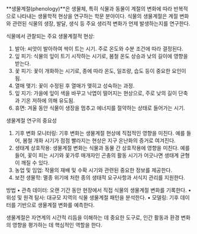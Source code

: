 **생물계절(phenology)**은 생물체, 특히 식물과 동물이 계절의 변화에 따라 반복적으로 나타내는 생물학적 현상을 연구하는 학문 분야이다. 
식물의 생물계절은 계절 변화와 관련된 식물의 생장, 발달, 생식 등 주요 생리적 변화가 언제 발생하는지를 연구한다.

식물에서 관찰되는 주요 생물계절적 현상:
1.	발아: 씨앗이 발아하여 싹이 트는 시기. 주로 온도와 수분 조건에 따라 결정된다.
2.	잎 피기: 식물의 잎이 트기 시작하는 시기로, 봄철 온도 상승과 낮의 길이에 영향을 받는다.
3.	꽃 피기: 꽃이 개화하는 시기로, 종에 따라 온도, 일조량, 습도 등이 중요한 요인이 됨.
4.	열매 맺기: 꽃이 수정된 후 열매가 맺히고 성숙하는 과정.
5.	잎 지기: 가을에 잎이 색을 바꾸고 낙엽이 떨어지는 현상으로, 주로 낮의 길이 단축과 기온 저하에 의해 유도됨.
6.	휴면: 겨울 동안 식물이 생장을 멈추고 에너지를 절약하는 상태로 들어가는 시기.
   
생물계절 연구의 중요성
1.	기후 변화 모니터링: 기후 변화는 생물계절 현상에 직접적인 영향을 미친다. 예를 들어, 봄철 개화 시기가 점점 빨라지는 현상은 지구 온난화의 증거로 여겨진다.
2.	생태계 상호작용: 생물계절 변화는 식물과 동물 간 상호작용에 영향을 미친다. 예를 들어, 꽃이 피는 시기와 꽃가루 매개자인 곤충의 활동 시기가 어긋나면 생태계 균형이 깨질 수 있다.
3.	농업 및 임업: 작물의 재배 및 수확 시기와 관련된 중요한 정보를 제공한다.
4.	보전 생물학: 멸종 위기에 처한 종의 생태적 요구사항과 서식지 관리를 지원한다.
   
방법
•	관측 데이터: 오랜 기간 동안 현장에서 직접 식물의 생물계절 변화를 기록한다.
•	위성 및 원격 탐사: 대규모 지역의 식물 생물계절 패턴을 분석한다.
•	모델링: 기후 데이터를 기반으로 생물계절 변화를 예측한다.

생물계절은 자연계의 시간적 리듬을 이해하는 데 중요한 도구로, 인간 활동과 환경 변화의 영향을 평가하는 데 핵심적인 역할을 한다.
